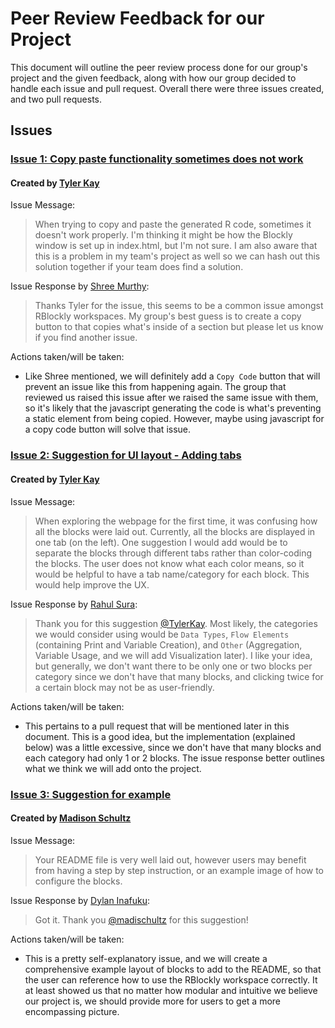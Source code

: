 # Peer Review Feedback for our Project

This document will outline the peer review process done for our group's project and the given feedback, along with how our group decided to handle each issue and pull request. Overall there were three issues created, and two pull requests.

## Issues

### [Issue 1: Copy paste functionality sometimes does not work](https://github.com/shmurthy08/RBlockly/issues/15)
#### Created by [Tyler Kay](https://github.com/TylerKay)

Issue Message: 
> When trying to copy and paste the generated R code, sometimes it doesn't work properly. I'm thinking it might be how the Blockly window is set up in index.html, but I'm not sure. I am also aware that this is a problem in my team's project as well so we can hash out this solution together if your team does find a solution.

Issue Response by [Shree Murthy](https://github.com/shmurthy08):
> Thanks Tyler for the issue, this seems to be a common issue amongst RBlockly workspaces. My group's best guess is to create a copy button to that copies what's inside of a section but please let us know if you find another issue.

Actions taken/will be taken:
- Like Shree mentioned, we will definitely add a `Copy Code` button that will prevent an issue like this from happening again. The group that reviewed us raised this issue after we raised the same issue with them, so it's likely that the javascript generating the code is what's preventing a static element from being copied. However, maybe using javascript for a copy code button will solve that issue.

### [Issue 2: Suggestion for UI layout - Adding tabs](https://github.com/shmurthy08/RBlockly/issues/16)
#### Created by [Tyler Kay](https://github.com/TylerKay)

Issue Message: 
> When exploring the webpage for the first time, it was confusing how all the blocks were laid out. Currently, all the blocks are displayed in one tab (on the left). One suggestion I would add would be to separate the blocks through different tabs rather than color-coding the blocks. The user does not know what each color means, so it would be helpful to have a tab name/category for each block. This would help improve the UX.

Issue Response by [Rahul Sura](https://github.com/rsura):
> Thank you for this suggestion [@TylerKay](https://github.com/TylerKay). Most likely, the categories we would consider using would be `Data Types`, `Flow Elements` (containing Print and Variable Creation), and `Other` (Aggregation, Variable Usage, and we will add Visualization later). I like your idea, but generally, we don't want there to be only one or two blocks per category since we don't have that many blocks, and clicking twice for a certain block may not be as user-friendly.

Actions taken/will be taken:
- This pertains to a pull request that will be mentioned later in this document. This is a good idea, but the implementation (explained below) was a little excessive, since we don't have that many blocks and each category had only 1 or 2 blocks. The issue response better outlines what we think we will add onto the project.

### [Issue 3: Suggestion for example](https://github.com/shmurthy08/RBlockly/issues/19)
#### Created by [Madison Schultz](https://github.com/madischultz)

Issue Message: 
> Your README file is very well laid out, however users may benefit from having a step by step instruction, or an example image of how to configure the blocks.

Issue Response by [Dylan Inafuku](https://github.com/dinafuku):
> Got it. Thank you [@madischultz](https://github.com/madischultz) for this suggestion!

Actions taken/will be taken:
- This is a pretty self-explanatory issue, and we will create a comprehensive example layout of blocks to add to the README, so that the user can reference how to use the RBlockly workspace correctly. It at least showed us that no matter how modular and intuitive we believe our project is, we should provide more for users to get a more encompassing picture.